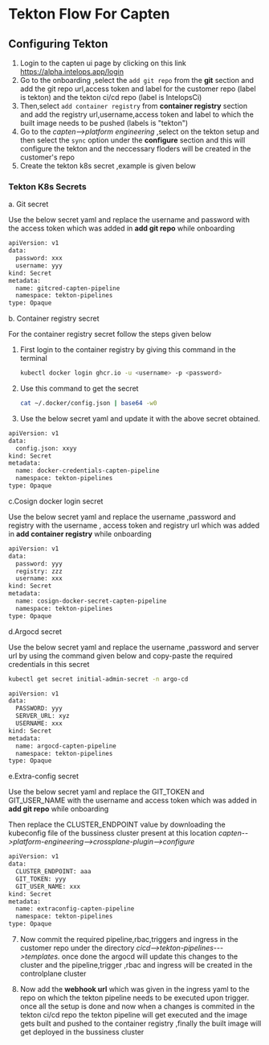# Tekton Flow For Capten
## Configuring Tekton
1. Login to the capten ui page by clicking on this link https://alpha.intelops.app/login
2. Go to the onboarding ,select the `add git repo` from the **git** section and add the git repo url,access token and label for the customer repo (label is tekton) and the tekton ci/cd repo (label is IntelopsCi)
3. Then,select `add container registry` from **container registry** section and add  the registry url,username,access token and label to which the built image needs to be pushed (labels is "tekton")
4. Go to the *capten-->platform engineering* ,select on the tekton setup and then select the `sync` option under the  **configure** section and this will configure the tekton and the neccessary floders will be created in the customer's repo
5. Create the tekton k8s secret ,example is given below
### Tekton K8s Secrets

a. Git secret 
   
 Use the below secret yaml and replace the username and password with the access token which was added in **add git repo** while onboarding 

```bash
apiVersion: v1
data:
  password: xxx
  username: yyy
kind: Secret
metadata:
  name: gitcred-capten-pipeline
  namespace: tekton-pipelines
type: Opaque
```
b. Container registry secret

   For the container registry secret follow the steps given below
   
   1. First login to the container registry by giving this command in the terminal
        ```bash
        kubectl docker login ghcr.io -u <username> -p <password>
        ```
        
   2. Use this command to get the secret
        ```bash
        cat ~/.docker/config.json | base64 -w0
        ```   

   3. Use the below secret yaml and update it with the above secret obtained.

```bash
apiVersion: v1
data:
  config.json: xxyy
kind: Secret
metadata:
  name: docker-credentials-capten-pipeline
  namespace: tekton-pipelines
type: Opaque
```

c.Cosign docker login secret
   
  Use the below secret yaml  and replace the username ,password and registry with the username , access token and registry url  which was added in **add container registry** while onboarding

```bash
apiVersion: v1
data:
  password: yyy
  registry: zzz
  username: xxx
kind: Secret
metadata:
  name: cosign-docker-secret-capten-pipeline
  namespace: tekton-pipelines
type: Opaque
```

d.Argocd secret
   
  Use the below secret yaml  and replace the username ,password and server url by using the command given below and copy-paste the required credentials in this secret
  
```bash
kubectl get secret initial-admin-secret -n argo-cd
```

```bash
apiVersion: v1
data:
  PASSWORD: yyy
  SERVER_URL: xyz
  USERNAME: xxx
kind: Secret
metadata:
  name: argocd-capten-pipeline
  namespace: tekton-pipelines
type: Opaque
```

e.Extra-config secret
  
  Use the below secret yaml and replace the GIT_TOKEN and GIT_USER_NAME with the username and access token which was added in **add git repo** while onboarding
  
  Then replace the CLUSTER_ENDPOINT value by downloading the kubeconfig file of the bussiness cluster present at this location *capten-->platform-engineering-->crossplane-plugin-->configure*

```bash
apiVersion: v1
data:
  CLUSTER_ENDPOINT: aaa
  GIT_TOKEN: yyy
  GIT_USER_NAME: xxx
kind: Secret
metadata:
  name: extraconfig-capten-pipeline
  namespace: tekton-pipelines
type: Opaque
```
 

7. Now commit the required pipeline,rbac,triggers and ingress in the customer repo under the directory *cicd-->tekton-pipelines--->templates*.
once done the argocd will update this changes to the cluster and the pipeline,trigger ,rbac and ingress will be created in the controlplane cluster
 
8. Now add the **webhook url** which was given in the ingress yaml to the repo on which the tekton pipeline needs to be executed upon trigger.
once all the setup is done and now when a changes is commited in the tekton ci/cd repo the tekton pipeline will get executed and the image gets built and pushed to the container registry ,finally the built image will get deployed in the bussiness cluster 





